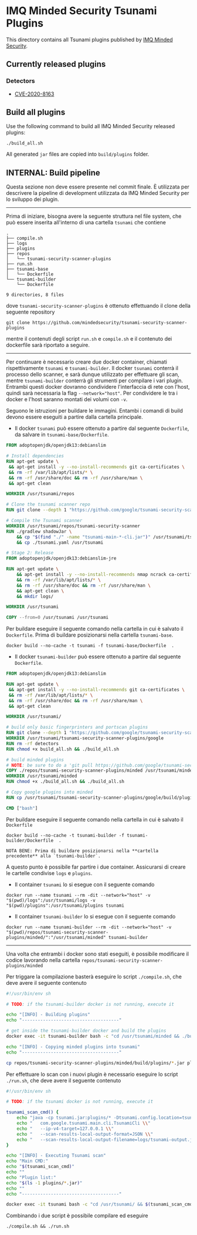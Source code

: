 # IMQ Minded Security Tsunami Plugins

This directory contains all Tsunami plugins published by
[IMQ Minded Security](https://mindedsecurity.com/).

## Currently released plugins

### Detectors

*  [CVE-2020-8163](detectors/rce/cve20208163)

## Build all plugins

Use the following command to build all IMQ Minded Security released plugins:

```
./build_all.sh
```

All generated `jar` files are copied into `build/plugins` folder.

## INTERNAL: Build pipeline

Questa sezione non deve essere presente nel commit finale. È utilizzata per descrivere la pipeline di development utilizzata da IMQ Minded Security per lo sviluppo dei plugin.

-----

Prima di iniziare, bisogna avere la seguente struttura nel file system, che può essere inserita all'interno di una cartella `tsunami` che contiene 

```
.
├── compile.sh
├── logs
├── plugins
├── repos
│   └── tsunami-security-scanner-plugins
├── run.sh
├── tsunami-base
│   └── Dockerfile
└── tsunami-builder
    └── Dockerfile

9 directories, 8 files
```

dove `tsunami-security-scanner-plugins` è ottenuto effettuando il clone della seguente repository

```
git clone https://github.com/mindedsecurity/tsunami-security-scanner-plugins
```

mentre il contenuti degli script `run.sh` e `compile.sh` e il contenuto dei dockerfile sarà riportato a seguire.

-----

Per continuare è necessario creare due docker container, chiamati rispettivamente `tsunami` e `tsunami-builder`. Il docker `tsunami` conterrà il processo dello scanner, e sarà dunque utilizzato per effettuare gli scan, mentre  `tsunami-builder` conterrà gli strumenti per compilare i vari plugin. Entrambi questi docker dovranno condividere l'interfaccia di rete con l'host, quindi sarà necessaria la flag `--network="host"`. Per condividere le tra i docker e l'host saranno montati dei volumi con `-v`.

Seguono le istruzioni per buildare le immagini. Entambi i comandi di
build devono essere eseguiti a partire dalla cartella principale.

- Il docker `tsunami` può essere ottenuto a partire dal seguente `Dockerfile`, da salvare in `tsunami-base/Dockerfile`.
  
```dockerfile
FROM adoptopenjdk/openjdk13:debianslim

# Install dependencies
RUN apt-get update \
 && apt-get install -y --no-install-recommends git ca-certificates \
 && rm -rf /var/lib/apt/lists/* \
 && rm -rf /usr/share/doc && rm -rf /usr/share/man \
 && apt-get clean

WORKDIR /usr/tsunami/repos

# Clone the tsunami scanner repo 
RUN git clone --depth 1 "https://github.com/google/tsunami-security-scanner"

# Compile the Tsunami scanner
WORKDIR /usr/tsunami/repos/tsunami-security-scanner
RUN ./gradlew shadowJar \
    && cp "$(find "./" -name "tsunami-main-*-cli.jar")" /usr/tsunami/tsunami.jar \
    && cp ./tsunami.yaml /usr/tsunami

# Stage 2: Release
FROM adoptopenjdk/openjdk13:debianslim-jre

RUN apt-get update \
    && apt-get install -y --no-install-recommends nmap ncrack ca-certificates \
    && rm -rf /var/lib/apt/lists/* \
    && rm -rf /usr/share/doc && rm -rf /usr/share/man \
    && apt-get clean \
    && mkdir logs/

WORKDIR /usr/tsunami

COPY --from=0 /usr/tsunami /usr/tsunami
```
  
  Per buildare eseguire il seguente comando nella cartella in cui è salvato il `Dockerfile`. 
  Prima di buildare posizionarsi nella cartella `tsunami-base`.
  
  ```
  docker build --no-cache -t tsunami -f tsunami-base/Dockerfile  .
  ```

- Il docker `tsunami-builder` può essere ottenuto a partire dal seguente `Dockerfile`. 
  
```dockerfile
FROM adoptopenjdk/openjdk13:debianslim

RUN apt-get update \
 && apt-get install -y --no-install-recommends git ca-certificates \
 && rm -rf /var/lib/apt/lists/* \
 && rm -rf /usr/share/doc && rm -rf /usr/share/man \
 && apt-get clean

WORKDIR /usr/tsunami/

# build only basic fingerprinters and portscan plugins
RUN git clone --depth 1 "https://github.com/google/tsunami-security-scanner-plugins"
WORKDIR /usr/tsunami/tsunami-security-scanner-plugins/google
RUN rm -rf detectors
RUN chmod +x build_all.sh && ./build_all.sh

# build minded plugins
# NOTE: be sure to do a 'git pull https://github.com/google/tsunami-security-scanner' before.
COPY ./repos/tsunami-security-scanner-plugins/minded /usr/tsunami/minded
WORKDIR /usr/tsunami/minded
RUN chmod +x ./build_all.sh && ./build_all.sh

# Copy google plugins into minded
RUN cp /usr/tsunami/tsunami-security-scanner-plugins/google/build/plugins/*.jar /usr/tsunami/minded/build/plugins/

CMD ["bash"]
```

   Per buildare eseguire il seguente comando nella cartella in cui è salvato il `Dockerfile`
   
   ```
   docker build --no-cache -t tsunami-builder -f tsunami-builder/Dockerfile  .
   ```
   
	NOTA BENE: Prima di buildare posizionarsi nella **cartella precedente** alla `tsunami-builder`.   

A questo punto è possibile far partire i due container. Assicurarsi di creare le cartelle condivise `logs` e `plugins`.

- Il container `tsunami` lo si esegue con il seguente comando

```
docker run --name tsunami --rm -dit --network="host" -v "$(pwd)/logs":/usr/tsunami/logs -v "$(pwd)/plugins":/usr/tsunami/plugins tsunami 
```

- Il container `tsunami-builder` lo si esegue con il seguente comando

```
docker run --name tsunami-builder --rm -dit --network="host" -v "$(pwd)/repos/tsunami-security-scanner-plugins/minded/":"/usr/tsunami/minded" tsunami-builder
```

-----

Una volta che entrambi i docker sono stati eseguiti, è possibile
modificare il codice lavorando nella cartella
`repos/tsunami-security-scanner-plugins/minded`

Per triggare la compilazione basterà eseguire lo script `./compile.sh`,
che deve avere il seguente contenuto

```bash
#!/usr/bin/env sh

# TODO: if the tsunami-builder docker is not running, execute it

echo "[INFO] - Building plugins"
echo "-------------------------------------"

# get inside the tsunami-builder docker and build the plugins
docker exec -it tsunami-builder bash -c "cd /usr/tsunami/minded && ./build_all.sh"

echo "[INFO] - Copying minded plugins into tsunami"
echo "-------------------------------------"

cp repos/tsunami-security-scanner-plugins/minded/build/plugins/*.jar plugins/
```

Per effettuare lo scan con i nuovi plugin è necessario eseguire lo script `./run.sh`,
che deve avere il seguente contenuto

```bash
#!/usr/bin/env sh

# TODO: if the tsunami docker is not running, execute it

tsunami_scan_cmd() {
    echo "java -cp tsunami.jar:plugins/* -Dtsunami.config.location=tsunami.yaml \\"
    echo "   com.google.tsunami.main.cli.TsunamiCli \\"
    echo "   --ip-v4-target=127.0.0.1 \\"
    echo "   --scan-results-local-output-format=JSON \\"
    echo "   --scan-results-local-output-filename=logs/tsunami-output.json"
}

echo "[INFO] - Executing Tsunami scan"
echo "Main CMD:"
echo "$(tsunami_scan_cmd)"
echo ""
echo "Plugin list:"
echo "$(ls -1 plugins/*.jar)"
echo ""
echo "-------------------------------------"

docker exec -it tsunami bash -c "cd /usr/tsunami/ && $(tsunami_scan_cmd)"
```
Combinando i due script è possibile compilare ed eseguire

```
./compile.sh && ./run.sh
```
